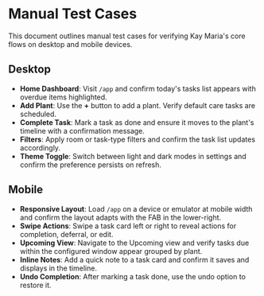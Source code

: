 # Manual Test Cases

This document outlines manual test cases for verifying Kay Maria's core flows on desktop and mobile devices.

## Desktop

- **Home Dashboard**: Visit `/app` and confirm today's tasks list appears with overdue items highlighted.
- **Add Plant**: Use the **+** button to add a plant. Verify default care tasks are scheduled.
- **Complete Task**: Mark a task as done and ensure it moves to the plant's timeline with a confirmation message.
- **Filters**: Apply room or task-type filters and confirm the task list updates accordingly.
- **Theme Toggle**: Switch between light and dark modes in settings and confirm the preference persists on refresh.

## Mobile

- **Responsive Layout**: Load `/app` on a device or emulator at mobile width and confirm the layout adapts with the FAB in the lower-right.
- **Swipe Actions**: Swipe a task card left or right to reveal actions for completion, deferral, or edit.
- **Upcoming View**: Navigate to the Upcoming view and verify tasks due within the configured window appear grouped by plant.
- **Inline Notes**: Add a quick note to a task card and confirm it saves and displays in the timeline.
- **Undo Completion**: After marking a task done, use the undo option to restore it.

